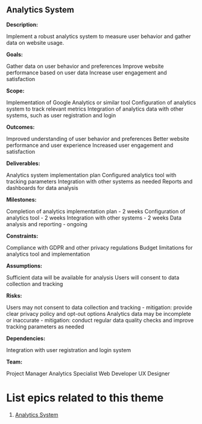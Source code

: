 ## Analytics System

**Description:** 

Implement a robust analytics system to measure user behavior and gather data on website usage.

**Goals:**

Gather data on user behavior and preferences
Improve website performance based on user data
Increase user engagement and satisfaction

**Scope:**

Implementation of Google Analytics or similar tool
Configuration of analytics system to track relevant metrics
Integration of analytics data with other systems, such as user registration and login

**Outcomes:**

Improved understanding of user behavior and preferences
Better website performance and user experience
Increased user engagement and satisfaction

**Deliverables:**

Analytics system implementation plan
Configured analytics tool with tracking parameters
Integration with other systems as needed
Reports and dashboards for data analysis

**Milestones:**

Completion of analytics implementation plan - 2 weeks
Configuration of analytics tool - 2 weeks
Integration with other systems - 2 weeks
Data analysis and reporting - ongoing

**Constraints:**

Compliance with GDPR and other privacy regulations
Budget limitations for analytics tool and implementation

**Assumptions:**

Sufficient data will be available for analysis
Users will consent to data collection and tracking

**Risks:**

Users may not consent to data collection and tracking - mitigation: provide clear privacy policy and opt-out options
Analytics data may be incomplete or inaccurate - mitigation: conduct regular data quality checks and improve tracking parameters as needed

**Dependencies:**

Integration with user registration and login system

**Team:**

Project Manager
Analytics Specialist
Web Developer
UX Designer

# List epics related to this theme
1. [Analytics System](epics/Analytics%20System.md)